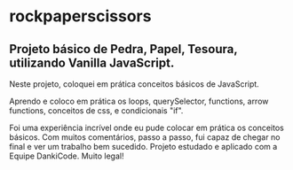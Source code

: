# rockpaperscissors
## Projeto básico de Pedra, Papel, Tesoura, utilizando Vanilla JavaScript.

Neste projeto, coloquei em prática conceitos básicos de JavaScript. 

Aprendo e coloco em prática os loops, querySelector, functions, arrow functions, conceitos de css, e condicionais "if".

Foi uma experiência incrível onde eu pude colocar em prática os conceitos básicos. Com muitos comentários, passo a passo, fui capaz de chegar no final e ver um trabalho bem sucedido. Projeto estudado e aplicado com a Equipe DankiCode. Muito legal!

